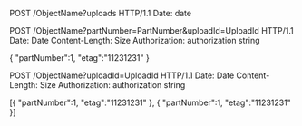 POST /ObjectName?uploads HTTP/1.1 
Date: date

POST /ObjectName?partNumber=PartNumber&uploadId=UploadId HTTP/1.1 
Date: Date
Content-Length: Size
Authorization: authorization string

{
  "partNumber":1,
  "etag":"11231231"
}

POST /ObjectName?uploadId=UploadId HTTP/1.1 
Date: Date
Content-Length: Size
Authorization: authorization string

[{
"partNumber":1,
"etag":"11231231"
},
{
  "partNumber":1,
  "etag":"11231231"
}]